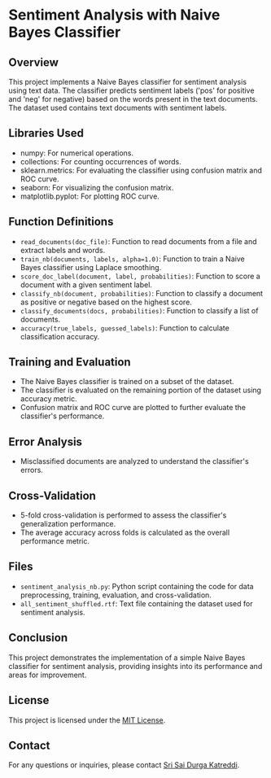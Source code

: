 # Sentiment Analysis with Naive Bayes Classifier

## Overview
This project implements a Naive Bayes classifier for sentiment analysis using text data. The classifier predicts sentiment labels ('pos' for positive and 'neg' for negative) based on the words present in the text documents. The dataset used contains text documents with sentiment labels.

## Libraries Used
- numpy: For numerical operations.
- collections: For counting occurrences of words.
- sklearn.metrics: For evaluating the classifier using confusion matrix and ROC curve.
- seaborn: For visualizing the confusion matrix.
- matplotlib.pyplot: For plotting ROC curve.

## Function Definitions
- `read_documents(doc_file)`: Function to read documents from a file and extract labels and words.
- `train_nb(documents, labels, alpha=1.0)`: Function to train a Naive Bayes classifier using Laplace smoothing.
- `score_doc_label(document, label, probabilities)`: Function to score a document with a given sentiment label.
- `classify_nb(document, probabilities)`: Function to classify a document as positive or negative based on the highest score.
- `classify_documents(docs, probabilities)`: Function to classify a list of documents.
- `accuracy(true_labels, guessed_labels)`: Function to calculate classification accuracy.

## Training and Evaluation
- The Naive Bayes classifier is trained on a subset of the dataset.
- The classifier is evaluated on the remaining portion of the dataset using accuracy metric.
- Confusion matrix and ROC curve are plotted to further evaluate the classifier's performance.

## Error Analysis
- Misclassified documents are analyzed to understand the classifier's errors.

## Cross-Validation
- 5-fold cross-validation is performed to assess the classifier's generalization performance.
- The average accuracy across folds is calculated as the overall performance metric.

## Files
- `sentiment_analysis_nb.py`: Python script containing the code for data preprocessing, training, evaluation, and cross-validation.
- `all_sentiment_shuffled.rtf`: Text file containing the dataset used for sentiment analysis.

## Conclusion
This project demonstrates the implementation of a simple Naive Bayes classifier for sentiment analysis, providing insights into its performance and areas for improvement.

## License
This project is licensed under the [MIT License](LICENSE).

## Contact
For any questions or inquiries, please contact [Sri Sai Durga Katreddi](mailto:katreddisrisaidurga@gmail.com).
